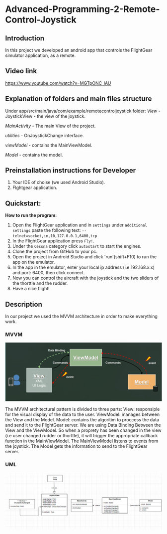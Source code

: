 # Advanced-Programming-2-Remote-Control-Joystick
## Introduction
In this project we developed an android app that controls the FlightGear simulator application, as a remote.

## Video link
https://www.youtube.com/watch?v=MGTpONC_lAU

## Explanation of folders and main files structure
Under app/src/main/java/com/example/remotecontroljoystick folder:
*View* - JoystickView - the view of the joystick.

*MainActivity* - The main View of the project.

*utilities* - OnJoystickChange interface.

*viewModel* - contains the MainViewModel.

*Model* - contains the model.

## Preinstallation instructions for Developer
1. Your IDE of choise (we used Android Studio).
2. Flghtgear application.

## Quickstart:
**How to run the program:**
1. Open the FlightGear application and in `settings` under `additional settings` paste the following text:
   `--telnet=socket,in,10,127.0.0.1,6400,tcp`
2. In the FlightGear application press `Fly!`.
3. Under the `Cessna` category click `autostart` to start the engines.
4. Clone the project from GitHub to your pc.
5. Open the project in Android Studio and click 'run'(shift+F10) to run the app on the emulator.
6. In the app in the emulator, enter your local ip address (i.e 192.168.x.x) and port: 6400, then click connect.
7. Now you can control the aircraft with the joystick and the two sliders of the thorttle and the rudder.
8. Have a nice flight!

## Description
In our project we used the MVVM architecture in order to make everything work.

### MVVM

![MVVM](https://raw.githubusercontent.com/DanielKnafel/Advanced-Programming-2-Remote-Control-Joystick/master/Images/mvvm.png)

The MVVM architectural pattern is divided to three parts:
View: responsiple for the visual display of the data to the user.
ViewModel: manages between the View and the Model.
Model: contains the algoritim to proccess the data and send it to the FlightGear server.
We are using Data Binding Between the View and the ViewModel. So when a proprety has been changed in the view (i.e user changed rudder or thorttle), it will trigger the appropriate callback function in the MainViewModel.
The MainViewModel listens to events from the joystick.
The Model gets the information to send to the FlightGear server.

### UML

![UML](https://raw.githubusercontent.com/DanielKnafel/Advanced-Programming-2-Remote-Control-Joystick/master/Images/UML.png)


